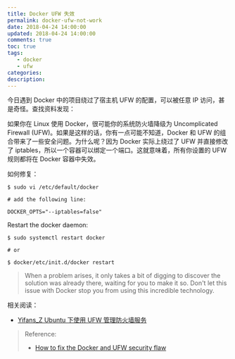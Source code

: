 ```yaml
---
title: Docker UFW 失效
permalink: docker-ufw-not-work
date: 2018-04-24 14:00:00
updated: 2018-04-24 14:00:00
comments: true
toc: true
tags:
   - docker
   - ufw
categories:
description:
---
```


今日遇到 Docker 中的项目绕过了宿主机 UFW 的配置，可以被任意 IP 访问，甚是奇怪。查找资料发现：

如果你在 Linux 使用 Docker，很可能你的系统防火墙降级为 Uncomplicated Firewall (UFW)。如果是这样的话，你有一点可能不知道，Docker 和 UFW 的组合带来了一些安全问题。为什么呢？因为 Docker 实际上绕过了 UFW 并直接修改了 iptables，所以一个容器可以绑定一个端口。这就意味着，所有你设置的 UFW 规则都将在 Docker 容器中失效。

如何修复：

```
$ sudo vi /etc/default/docker

# add the following line:

DOCKER_OPTS="--iptables=false"
```

<!-- more -->

Restart the docker daemon:

```
$ sudo systemctl restart docker

# or

$ docker/etc/init.d/docker restart
```

> When a problem arises, it only takes a bit of digging to discover the solution was already there, waiting for you to make it so. Don't let this issue with Docker stop you from using this incredible technology.

相关阅读：
- [Yifans_Z Ubuntu 下使用 UFW 管理防火墙服务](/2016/10/10/manage-iptables-using-ufw-in-ubuntu/)

> Reference:
> - [How to fix the Docker and UFW security flaw](https://www.techrepublic.com/article/how-to-fix-the-docker-and-ufw-security-flaw/)
